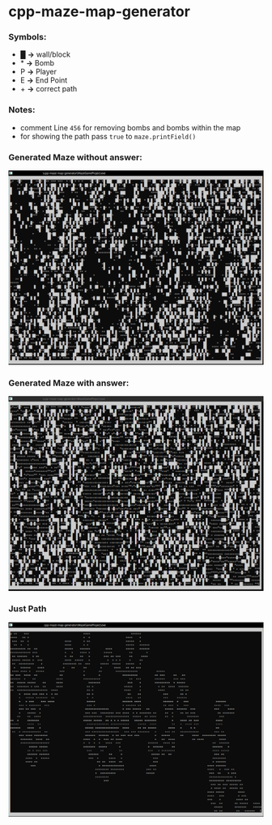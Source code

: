 # cpp-maze-map-generator

### Symbols:
- █  **→** wall/block
- \* **→** Bomb
- P  **→** Player
- E  **→** End Point
- \+ **→** correct path
  
### Notes:
- comment Line ```456``` for removing bombs and bombs within the map
- for showing the path pass ```true``` to ```maze.printField()```

### Generated Maze without answer:
![MAZE](./images/maze.png)

### Generated Maze with answer:
![ANSWER](./images/answer.png)

### Just Path
![PATH](./images/path.png)
